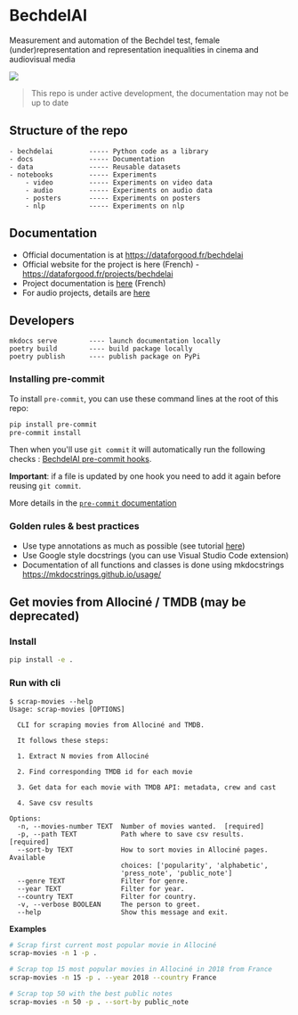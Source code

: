 # BechdelAI
Measurement and automation of the Bechdel test, female (under)representation and representation inequalities in cinema and audiovisual media

![](docs/assets/cover_bechdelai.png)

> This repo is under active development, the documentation may not be up to date

## Structure of the repo

```
- bechdelai         ----- Python code as a library
- docs              ----- Documentation
- data              ----- Reusable datasets
- notebooks         ----- Experiments
    - video         ----- Experiments on video data
    - audio         ----- Experiments on audio data
    - posters       ----- Experiments on posters
    - nlp           ----- Experiments on nlp
```


## Documentation

- Official documentation is at https://dataforgood.fr/bechdelai
- Official website for the project is here (French) - https://dataforgood.fr/projects/bechdelai
- Project documentation is [here](https://dataforgood.slite.com/app/docs/~8IRrgyKYR) (French)
- For audio projects, details are [here](notebooks/audio/README.md)

## Developers

```
mkdocs serve        ---- launch documentation locally
poetry build        ---- build package locally
poetry publish      ---- publish package on PyPi
```

### Installing pre-commit

To install `pre-commit`, you can use these command lines at the root of this repo:

```bash
pip install pre-commit
pre-commit install
```

Then when you'll use `git commit` it will automatically run the following checks : [BechdelAI pre-commit hooks](pre-commit-hooks.md).

**Important**: if a file is updated by one hook you need to add it again before reusing `git commit`.

More details in the [`pre-commit` documentation](https://pre-commit.com/)

### Golden rules & best practices
- Use type annotations as much as possible (see tutorial [here](https://towardsdatascience.com/type-annotations-in-python-d90990b172dc))
- Use Google style docstrings (you can use Visual Studio Code extension)
- Documentation of all functions and classes is done using mkdocstrings https://mkdocstrings.github.io/usage/


## Get movies from Allociné / TMDB (may be deprecated)

### Install

```bash
pip install -e .
```

### Run with cli

```
$ scrap-movies --help
Usage: scrap-movies [OPTIONS]

  CLI for scraping movies from Allociné and TMDB.

  It follows these steps:

  1. Extract N movies from Allociné

  2. Find corresponding TMDB id for each movie

  3. Get data for each movie with TMDB API: metadata, crew and cast

  4. Save csv results

Options:
  -n, --movies-number TEXT  Number of movies wanted.  [required]
  -p, --path TEXT           Path where to save csv results.  [required]
  --sort-by TEXT            How to sort movies in Allociné pages. Available
                            choices: ['popularity', 'alphabetic',
                            'press_note', 'public_note']
  --genre TEXT              Filter for genre.
  --year TEXT               Filter for year.
  --country TEXT            Filter for country.
  -v, --verbose BOOLEAN     The person to greet.
  --help                    Show this message and exit.
```

**Examples**

```bash
# Scrap first current most popular movie in Allociné
scrap-movies -n 1 -p .
```

```bash
# Scrap top 15 most popular movies in Allociné in 2018 from France
scrap-movies -n 15 -p . --year 2018 --country France
```

```bash
# Scrap top 50 with the best public notes
scrap-movies -n 50 -p . --sort-by public_note
```
